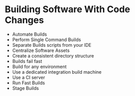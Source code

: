 # Building Software With Code Changes

* Automate Builds
* Perform Single Command Builds
* Separate Builds scripts from your IDE
* Centralize Software Assets
* Create a consistent directory structure
* Builds fail fast
* Build for any environment
* Use a dedicated integration build machine
* Use a CI server
* Run Fast Builds
* Stage Builds

